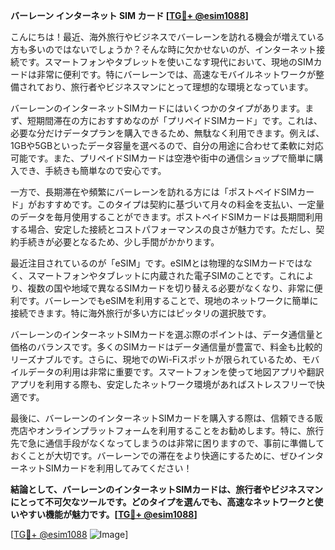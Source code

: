 **バーレーン インターネット SIM カード [[TG💪+ @esim1088](https://t.me/s/esim1088)]**

こんにちは！最近、海外旅行やビジネスでバーレーンを訪れる機会が増えている方も多いのではないでしょうか？そんな時に欠かせないのが、インターネット接続です。スマートフォンやタブレットを使いこなす現代において、現地のSIMカードは非常に便利です。特にバーレーンでは、高速なモバイルネットワークが整備されており、旅行者やビジネスマンにとって理想的な環境となっています。

バーレーンのインターネットSIMカードにはいくつかのタイプがあります。まず、短期間滞在の方におすすめなのが「プリペイドSIMカード」です。これは、必要な分だけデータプランを購入できるため、無駄なく利用できます。例えば、1GBや5GBといったデータ容量を選べるので、自分の用途に合わせて柔軟に対応可能です。また、プリペイドSIMカードは空港や街中の通信ショップで簡単に購入でき、手続きも簡単なので安心です。

一方で、長期滞在や頻繁にバーレーンを訪れる方には「ポストペイドSIMカード」がおすすめです。このタイプは契約に基づいて月々の料金を支払い、一定量のデータを毎月使用することができます。ポストペイドSIMカードは長期間利用する場合、安定した接続とコストパフォーマンスの良さが魅力です。ただし、契約手続きが必要となるため、少し手間がかかります。

最近注目されているのが「eSIM」です。eSIMとは物理的なSIMカードではなく、スマートフォンやタブレットに内蔵された電子SIMのことです。これにより、複数の国や地域で異なるSIMカードを切り替える必要がなくなり、非常に便利です。バーレーンでもeSIMを利用することで、現地のネットワークに簡単に接続できます。特に海外旅行が多い方にはピッタリの選択肢です。

バーレーンのインターネットSIMカードを選ぶ際のポイントは、データ通信量と価格のバランスです。多くのSIMカードはデータ通信量が豊富で、料金も比較的リーズナブルです。さらに、現地でのWi-Fiスポットが限られているため、モバイルデータの利用は非常に重要です。スマートフォンを使って地図アプリや翻訳アプリを利用する際も、安定したネットワーク環境があればストレスフリーで快適です。

最後に、バーレーンのインターネットSIMカードを購入する際は、信頼できる販売店やオンラインプラットフォームを利用することをお勧めします。特に、旅行先で急に通信手段がなくなってしまうのは非常に困りますので、事前に準備しておくことが大切です。バーレーンでの滞在をより快適にするために、ぜひインターネットSIMカードを利用してみてください！

**結論として、バーレーンのインターネットSIMカードは、旅行者やビジネスマンにとって不可欠なツールです。どのタイプを選んでも、高速なネットワークと使いやすい機能が魅力です。[[TG💪+ @esim1088](https://t.me/s/esim1088)]**

[[TG💪+ @esim1088](https://t.me/s/esim1088) ![Image](https://i.postimg.cc/Y0z9fWf4/image.png)]